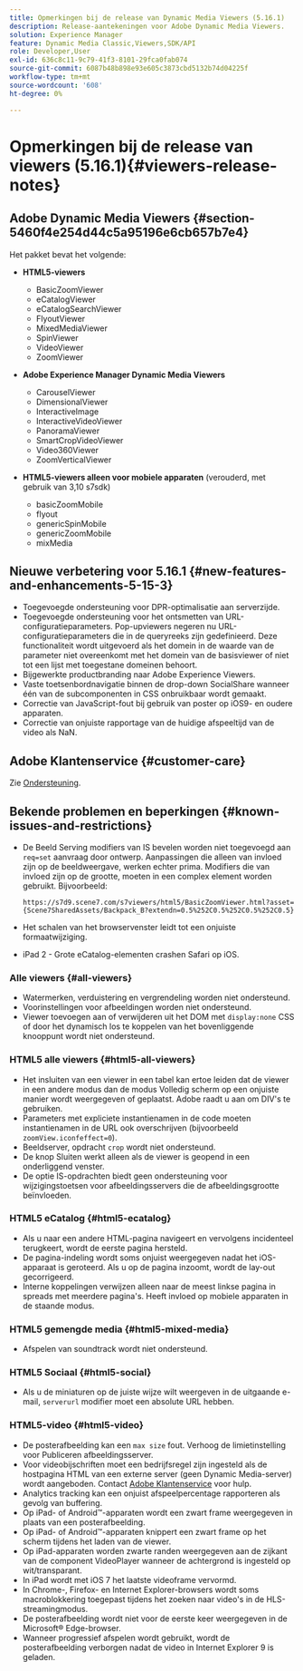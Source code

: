 ```yaml
---
title: Opmerkingen bij de release van Dynamic Media Viewers (5.16.1)
description: Release-aantekeningen voor Adobe Dynamic Media Viewers.
solution: Experience Manager
feature: Dynamic Media Classic,Viewers,SDK/API
role: Developer,User
exl-id: 636c8c11-9c79-41f3-8101-29fca0fab074
source-git-commit: 6087b48b898e93e605c3873cbd5132b74d04225f
workflow-type: tm+mt
source-wordcount: '608'
ht-degree: 0%

---
```


# Opmerkingen bij de release van viewers (5.16.1){#viewers-release-notes}

<!-- Updated April 06, 2021 for the 5.16.1 release-->

<!-- hide: yes
hidefromtoc: yes-->

<!-- robots: noindex
googlebot: noindex -->

## Adobe Dynamic Media Viewers {#section-5460f4e254d44c5a95196e6cb657b7e4}

Het pakket bevat het volgende:

* **HTML5-viewers**

   * BasicZoomViewer
   * eCatalogViewer
   * eCatalogSearchViewer
   * FlyoutViewer
   * MixedMediaViewer
   * SpinViewer
   * VideoViewer
   * ZoomViewer

* **Adobe Experience Manager Dynamic Media Viewers**

   * CarouselViewer
   * DimensionalViewer
   * InteractiveImage
   * InteractiveVideoViewer
   * PanoramaViewer
   * SmartCropVideoViewer
   * Video360Viewer
   * ZoomVerticalViewer

* **HTML5-viewers alleen voor mobiele apparaten** (verouderd, met gebruik van 3,10 s7sdk)

   * basicZoomMobile
   * flyout
   * genericSpinMobile
   * genericZoomMobile
   * mixMedia

## Nieuwe verbetering voor 5.16.1 {#new-features-and-enhancements-5-15-3}

* Toegevoegde ondersteuning voor DPR-optimalisatie aan serverzijde.
* Toegevoegde ondersteuning voor het ontsmetten van URL-configuratieparameters. Pop-upviewers negeren nu URL-configuratieparameters die in de queryreeks zijn gedefinieerd. Deze functionaliteit wordt uitgevoerd als het domein in de waarde van de parameter niet overeenkomt met het domein van de basisviewer of niet tot een lijst met toegestane domeinen behoort.
* Bijgewerkte productbranding naar Adobe Experience Viewers.
* Vaste toetsenbordnavigatie binnen de drop-down SocialShare wanneer één van de subcomponenten in CSS onbruikbaar wordt gemaakt.
* Correctie van JavaScript-fout bij gebruik van poster op iOS9- en oudere apparaten.
* Correctie van onjuiste rapportage van de huidige afspeeltijd van de video als NaN.<!--  (CQ-4310148) -->

## Adobe Klantenservice {#customer-care}

Zie [Ondersteuning](https://experienceleague.adobe.com/docs/dynamic-media-classic/using/intro/support.html?lang=nl-NL#intro).

## Bekende problemen en beperkingen {#known-issues-and-restrictions}

* De Beeld Serving modifiers van IS bevelen worden niet toegevoegd aan `req=set` aanvraag door ontwerp. Aanpassingen die alleen van invloed zijn op de beeldweergave, werken echter prima. Modifiers die van invloed zijn op de grootte, moeten in een complex element worden gebruikt. Bijvoorbeeld:

   `https://s7d9.scene7.com/s7viewers/html5/BasicZoomViewer.html?asset= {Scene7SharedAssets/Backpack_B?extendn=0.5%252C0.5%252C0.5%252C0.5}`

* Het schalen van het browservenster leidt tot een onjuiste formaatwijziging.
* iPad 2 - Grote eCatalog-elementen crashen Safari op iOS.

### Alle viewers {#all-viewers}

* Watermerken, verduistering en vergrendeling worden niet ondersteund.
* Voorinstellingen voor afbeeldingen worden niet ondersteund.
* Viewer toevoegen aan of verwijderen uit het DOM met `display:none` CSS of door het dynamisch los te koppelen van het bovenliggende knooppunt wordt niet ondersteund.

### HTML5 alle viewers {#html5-all-viewers}

* Het insluiten van een viewer in een tabel kan ertoe leiden dat de viewer in een andere modus dan de modus Volledig scherm op een onjuiste manier wordt weergegeven of geplaatst. Adobe raadt u aan om DIV&#39;s te gebruiken.
* Parameters met expliciete instantienamen in de code moeten instantienamen in de URL ook overschrijven (bijvoorbeeld `zoomView.iconfeffect=0`).
* Beeldserver, opdracht `crop` wordt niet ondersteund.
* De knop Sluiten werkt alleen als de viewer is geopend in een onderliggend venster.
* De optie IS-opdrachten biedt geen ondersteuning voor wijzigingstoetsen voor afbeeldingsservers die de afbeeldingsgrootte beïnvloeden.

### HTML5 eCatalog {#html5-ecatalog}

* Als u naar een andere HTML-pagina navigeert en vervolgens incidenteel terugkeert, wordt de eerste pagina hersteld.
* De pagina-indeling wordt soms onjuist weergegeven nadat het iOS-apparaat is geroteerd. Als u op de pagina inzoomt, wordt de lay-out gecorrigeerd.
* Interne koppelingen verwijzen alleen naar de meest linkse pagina in spreads met meerdere pagina&#39;s. Heeft invloed op mobiele apparaten in de staande modus.

### HTML5 gemengde media {#html5-mixed-media}

* Afspelen van soundtrack wordt niet ondersteund.

### HTML5 Sociaal {#html5-social}

* Als u de miniaturen op de juiste wijze wilt weergeven in de uitgaande e-mail, `serverurl` modifier moet een absolute URL hebben.

### HTML5-video {#html5-video}

* De posterafbeelding kan een `max size` fout. Verhoog de limietinstelling voor Publiceren afbeeldingsserver.
* Voor videobijschriften moet een bedrijfsregel zijn ingesteld als de hostpagina HTML van een externe server (geen Dynamic Media-server) wordt aangeboden. Contact [Adobe Klantenservice](https://experienceleague.adobe.com/docs/dynamic-media-classic/using/intro/support.html?lang=nl-NL#intro) voor hulp.
* Analytics tracking kan een onjuist afspeelpercentage rapporteren als gevolg van buffering.
* Op iPad- of Android™-apparaten wordt een zwart frame weergegeven in plaats van een posterafbeelding.
* Op iPad- of Android™-apparaten knippert een zwart frame op het scherm tijdens het laden van de viewer.
* Op iPad-apparaten worden zwarte randen weergegeven aan de zijkant van de component VideoPlayer wanneer de achtergrond is ingesteld op wit/transparant.
* In iPad wordt met iOS 7 het laatste videoframe vervormd.
* In Chrome-, Firefox- en Internet Explorer-browsers wordt soms macroblokkering toegepast tijdens het zoeken naar video&#39;s in de HLS-streamingmodus.
* De posterafbeelding wordt niet voor de eerste keer weergegeven in de Microsoft® Edge-browser.
* Wanneer progressief afspelen wordt gebruikt, wordt de posterafbeelding verborgen nadat de video in Internet Explorer 9 is geladen.
